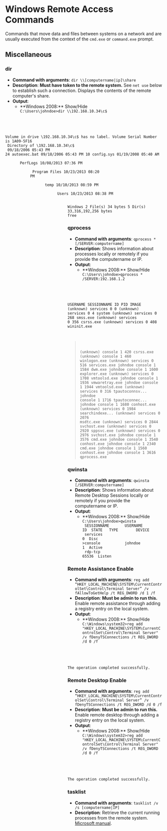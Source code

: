 # Windows Remote Access Commands

Commands that move data and files between systems on a network and are usually executed from the context of the `cmd.exe` or `command.exe` prompt.

## Miscellaneous
### dir
 * **Command with arguments**: `dir \\[computername|ip]\share`
 * **Description**: **Must have token to the remote system.** See `net use` below to establish such a connection. Displays the contents of the remote computer's share.
 * **Output**:
   * <div class="slide" style="cursor: pointer;"> **Windows 2008:** Show/Hide</div><div class="view"><code>C:\Users\johndoe>dir \\192.168.10.34\c$
 Volume in drive \\192.168.10.34\c$ has no label.
 Volume Serial Number is 1A09-5F16<br>
 Directory of \\192.168.10.34\c$<br>
09/18/2006  05:43 PM                24 autoexec.bat
09/18/2006  05:43 PM                10 config.sys
01/19/2008  05:40 AM    <DIR>          PerfLogs
10/08/2013  07:36 PM    <DIR>          Program Files
10/23/2013  08:20 PM    <DIR>          temp
10/10/2013  08:59 PM    <DIR>          Users
10/23/2013  08:38 PM    <DIR>          Windows
               2 File(s)             34 bytes
               5 Dir(s)  33,316,192,256 bytes free</code></div> 
      
### qprocess
 * **Command with arguments**: `qprocess * [/SERVER:computername]`
 * **Description**: Shows information about processes locally or remotely if you provide the computername or IP.
 * **Output**:
   * <div class="slide" style="cursor: pointer;"> **Windows 2008:** Show/Hide</div><div class="view"><code>C:\Users\johndoe>qprocess * /SERVER:192.168.1.2
 USERNAME              SESSIONNAME         ID    PID  IMAGE
 (unknown)             services             0      0
 (unknown)             services             0      4  system
 (unknown)             services             0    268  smss.exe
 (unknown)             services             0    356  csrss.exe
 (unknown)             services             0    408  wininit.exe
>(unknown)             console              1    420  csrss.exe
>(unknown)             console              1    460  winlogon.exe
 (unknown)             services             0    516  services.exe
>johndoe               console              1   1584  dwm.exe
>johndoe               console              1   1600  explorer.exe
 (unknown)             services             0   1708  vmtoolsd.exe
>johndoe               console              1   1936  vmwaretray.exe
>johndoe               console              1   1944  vmtoolsd.exe
 (unknown)             services             0    316  tpautoconnsv...
>johndoe               console              1   1716  tpautoconnec...
>johndoe               console              1   1680  conhost.exe
 (unknown)             services             0   1984  searchindexe...
 (unknown)             services             0   2076  msdtc.exe
 (unknown)             services             0   2844  svchost.exe
 (unknown)             services             0   2920  sppsvc.exe
 (unknown)             services             0   2976  svchost.exe
>johndoe               console              1   3576  cmd.exe
>johndoe               console              1   3540  conhost.exe
>johndoe               console              1   2340  cmd.exe
>johndoe               console              1   1560  conhost.exe
>johndoe               console              1   3616  qprocess.exe</code></div> 
   
### qwinsta
 * **Command with arguments**: `qwinsta [/SERVER:computername]`
 * **Description**: Shows information about Remote Desktop Sessions locally or remotely if you provide the computername or IP.
 * **Output**:
   * <div class="slide" style="cursor: pointer;"> **Windows 2008:** Show/Hide</div><div class="view"><code>C:\Users\johndoe>qwinsta<br> SESSIONNAME       USERNAME                 ID  STATE   TYPE        DEVICE<br> services                                    0  Disc<br>>console           johndoe                   1  Active<br> rdp-tcp                                 65536  Listen</code></div> 

### Remote Assistance Enable
 * **Command with arguments**: `reg add “HKEY_LOCAL_MACHINE\SYSTEM\CurrentControlSet\Control\Terminal Server” /v fAllowToGetHelp /t REG_DWORD /d 1 /f`
 * **Description**: **Must be admin to run this.** Enable remote assistance through adding a registry entry on the local system.
 * **Output**:
   * <div class="slide" style="cursor: pointer;"> **Windows 2008:** Show/Hide</div><div class="view"><code>C:\Windows\system32>reg add "HKEY_LOCAL_MACHINE\SYSTEM\CurrentControlSet\Control\Terminal Server" /v fDenyTSConnections /t REG_DWORD /d 0 /f
The operation completed successfully.</code></div> 

### Remote Desktop Enable
 * **Command with arguments**: `reg add “HKEY_LOCAL_MACHINE\SYSTEM\CurrentControlSet\Control\Terminal Server” /v fDenyTSConnections /t REG_DWORD /d 0 /f`
 * **Description**: **Must be admin to run this.** Enable remote desktop through adding a registry entry on the local system.
 * **Output**:
   * <div class="slide" style="cursor: pointer;"> **Windows 2008:** Show/Hide</div><div class="view"><code>C:\Windows\system32>reg add "HKEY_LOCAL_MACHINE\SYSTEM\CurrentControlSet\Control\Terminal Server" /v fDenyTSConnections /t REG_DWORD /d 0 /f
The operation completed successfully.</code></div> 

### tasklist
 * **Command with arguments**: `tasklist /v /s [computername|IP]`
 * **Description**: Retrieve the current running processes from the remote system. [Microsoft manual](http://technet.microsoft.com/en-us/library/bb491010.aspx).
